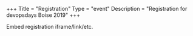+++
Title = "Registration"
Type = "event"
Description = "Registration for devopsdays Boise 2019"
+++

<div style="width:100%; text-align:left;">

Embed registration iframe/link/etc.
</div></div>
</div>
